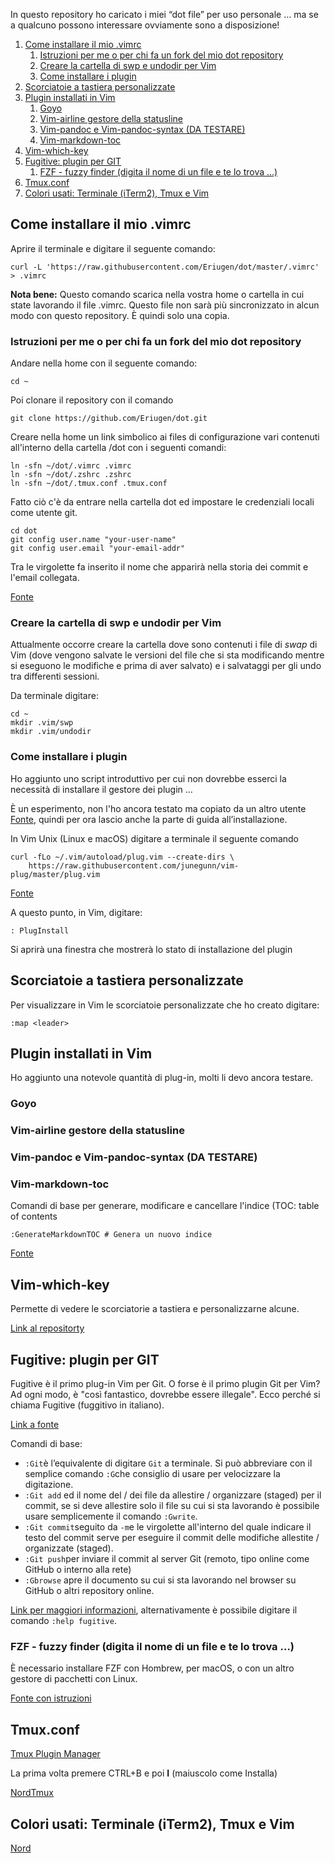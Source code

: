 In questo repository ho caricato i miei “dot file” per uso personale … ma se a qualcuno possono interessare ovviamente sono a disposizione!



1. [Come installare il mio .vimrc](#come-installare-il-mio-vimrc)
	1. [Istruzioni per me o per chi fa un fork del mio dot repository](#istruzioni-per-me-o-per-chi-fa-un-fork-del-mio-dot-repository)
	2. [Creare la cartella di swp e undodir per Vim](#creare-la-cartella-di-swp-e-undodir-per-vim)
	3. [Come installare i plugin](#come-installare-i-plugin)
2. [Scorciatoie a tastiera personalizzate](#scorciatoie-a-tastiera-personalizzate)
3. [Plugin installati in Vim](#plugin-installati-in-vim)
	1. [Goyo](#goyo)
	2. [Vim-airline gestore della statusline](#vim-airline-gestore-della-statusline)
	3. [Vim-pandoc e  Vim-pandoc-syntax (DA TESTARE)](#vim-pandoc-e--vim-pandoc-syntax-da-testare)
	4. [Vim-markdown-toc](#vim-markdown-toc)
4. [Vim-which-key](#vim-which-key)
5. [Fugitive: plugin per GIT](#fugitive-plugin-per-git)
	1. [FZF - fuzzy finder (digita il nome di un file e te lo trova …)](#fzf---fuzzy-finder-digita-il-nome-di-un-file-e-te-lo-trova-)
6. [Tmux.conf](#tmuxconf)
7. [Colori usati: Terminale (iTerm2), Tmux e Vim](#colori-usati-terminale-iterm2-tmux-e-vim)

## Come installare il mio .vimrc

Aprire il terminale e digitare il seguente comando:

```
curl -L 'https://raw.githubusercontent.com/Eriugen/dot/master/.vimrc' > .vimrc
```

**Nota bene:** Questo comando scarica nella vostra home o cartella in cui state lavorando il file .vimrc. Questo file non sarà più sincronizzato in alcun modo con questo repository. È quindi solo una copia.

### Istruzioni per me o per chi fa un fork del mio dot repository

Andare nella home con il seguente comando:

```
cd ~
```
Poi clonare il repository con il comando 

```
git clone https://github.com/Eriugen/dot.git 
```
Creare nella home un link simbolico ai files di configurazione vari  contenuti all'interno della cartella /dot con i seguenti comandi:

```
ln -sfn ~/dot/.vimrc .vimrc
ln -sfn ~/dot/.zshrc .zshrc
ln -sfn ~/dot/.tmux.conf .tmux.conf
```

Fatto ciò c'è da entrare nella cartella dot ed impostare le credenziali locali come utente git.

```
cd dot
git config user.name "your-user-name"
git config user.email "your-email-addr"
```

Tra le virgolette fa inserito il nome che apparirà nella storia dei commit e l'email collegata.

[Fonte](https://coderwall.com/p/wkqf9q/local-global-git-config)

### Creare la cartella di swp e undodir per Vim

Attualmente occorre creare la cartella dove sono contenuti i file di _swap_ di Vim (dove vengono salvate le versioni del file che si sta modificando mentre si eseguono le modifiche e prima di aver salvato)
e i salvataggi per gli undo tra differenti sessioni.

Da terminale digitare:

```
cd ~	
mkdir .vim/swp
mkdir .vim/undodir
```

### Come installare i plugin

Ho aggiunto uno script introduttivo per cui non dovrebbe esserci la necessità di installare il gestore dei plugin …

È un esperimento, non l'ho ancora testato ma copiato da un altro utente [Fonte](https://github.com/benbrastmckie/.config), quindi per ora lascio anche la parte di guida all’installazione.

In Vim Unix (Linux e macOS) digitare a terminale il seguente comando

```
curl -fLo ~/.vim/autoload/plug.vim --create-dirs \
    https://raw.githubusercontent.com/junegunn/vim-plug/master/plug.vim
```

[Fonte](https://github.com/junegunn/vim-plug#installation)  

A questo punto, in Vim, digitare:
```
: PlugInstall
```
Si aprirà una finestra che mostrerà lo stato di installazione del plugin

## Scorciatoie a tastiera personalizzate

Per visualizzare in Vim le scorciatoie personalizzate che ho creato digitare:

```
:map <leader>
```

## Plugin installati in Vim

Ho aggiunto una notevole quantità di plug-in, molti li devo ancora testare.

### Goyo

### Vim-airline gestore della statusline
### Vim-pandoc e  Vim-pandoc-syntax (DA TESTARE)
### Vim-markdown-toc

Comandi di base per generare, modificare e cancellare l'indice (TOC: table of contents

```
:GenerateMarkdownTOC # Genera un nuovo indice
```

[Fonte](https://github.com/ajorgensen/vim-markdown-toc)

## Vim-which-key

Permette di vedere le scorciatorie a tastiera e personalizzarne alcune.

[Link al repositorty](https://github.com/liuchengxu/vim-which-key)

## Fugitive: plugin per GIT

Fugitive è il primo plug-in Vim per Git. O forse è il primo plugin Git per Vim? Ad ogni modo, è "così fantastico, dovrebbe essere illegale". Ecco perché si chiama Fugitive (fuggitivo in italiano).

[Link a fonte](https://github.com/tpope/vim-fugitive)

Comandi di base:

* `:Git`è l’equivalente di digitare `Git` a terminale. Si può abbreviare con il semplice comando `:G`che consiglio di usare per velocizzare la digitazione.
* `:Git add` ed il nome del / dei file da allestire / organizzare (staged) per il commit, se si deve allestire solo il file su cui si sta lavorando è possibile usare semplicemente il comando `:Gwrite`.
* `:Git commit`seguito da `-m`e le virgolette all'interno del quale indicare il testo del commit serve per eseguire il commit delle modifiche allestite / organizzate (staged).
* `:Git push`per inviare il commit al server Git (remoto, tipo online come GitHub o interno alla rete)
* `:Gbrowse` apre il documento su cui si sta lavorando nel browser su GitHub o altri repository online.

[Link per maggiori informazioni](https://github.com/tpope/vim-fugitive), alternativamente è possibile digitare il comando `:help fugitive`.

### FZF - fuzzy finder (digita il nome di un file e te lo trova …)

È necessario installare FZF con Hombrew, per macOS, o con un altro gestore di pacchetti con Linux.

[Fonte con istruzioni](https://github.com/junegunn/fzf#as-vim-plugin)

## Tmux.conf

[Tmux Plugin Manager](https://github.com/tmux-plugins/tpm)

La prima volta premere CTRL+B e poi **I** (maiuscolo come Installa)

[NordTmux](https://github.com/arcticicestudio/nord-tmux)

## Colori usati: Terminale (iTerm2), Tmux e Vim

[Nord](https://github.com/arcticicestudio)


